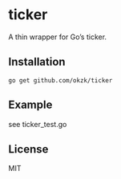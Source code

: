 # ticker

A thin wrapper for Go’s ticker.

## Installation

    go get github.com/okzk/ticker

## Example

see ticker_test.go

## License

MIT
